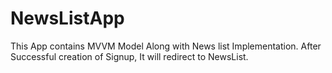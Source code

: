 # NewsListApp

This App contains MVVM Model Along with News list Implementation. After Successful creation of Signup, It will redirect to NewsList.
